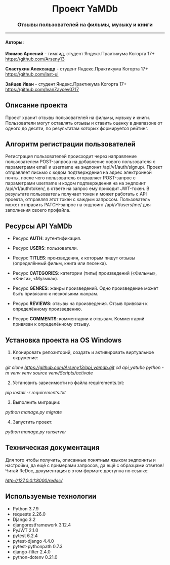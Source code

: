 
<h1 align="center"> Проект YaMDb </h1>
<h3 align="center">Отзывы пользователей на фильмы, музыку и книги</h3>

___
<h4>Авторы:</h4>

**Изимов Арсений**  - тимлид, студент Яндекс.Практикума Когорта 17+
https://github.com/Arseny13

**Сластухин Александр** - студент Яндекс.Практикума Когорта 17+
https://github.com/last-ui

**Зайцев Иван** - студент Яндекс.Практикума Когорта 17+
https://github.com/IvanZaycev0717

<h2>Описание проекта</h2>

Проект хранит отзывы пользователей на фильмы, музыку и книги. Пользователи могут оставлять отзывы и ставить оценку в диапазоне от одного до десяти, по результатам которых формируется рейтинг.

<h2>Алгоритм регистрации пользователей</h2>

Регистрация пользователей происходит через направление пользователем POST-запроса на добавление нового пользователя с параметрами email и username на эндпоинт /api/v1/auth/signup/. Проект отправляет письмо с кодом подтверждения на адрес электронной почты, после чего пользователь отправляет POST-запрос с параметрами username и кодом подтверждения на на эндпоинт /api/v1/auth/token/, в ответе на запрос ему приходит JWT-токен. В результате пользователь получает токен и может работать с API проекта, отправляя этот токен с каждым запросом. Пользователь может отправить PATCH-запрос на эндпоинт /api/v1/users/me/ для заполнения своего профайла.

<h2>Ресурсы API YaMDb</h2>

- Ресурс **AUTH**: аутентификация.

- Ресурс **USERS**: пользователи.

- Ресурс **TITLES**: произведения, к которым пишут отзывы (определённый фильм, книга или песенка).

- Ресурс **CATEGORIES**: категории (типы) произведений («Фильмы», «Книги», «Музыка»).

- Ресурс **GENRES**: жанры произведений. Одно произведение может быть привязано к нескольким жанрам.

- Ресурс **REVIEWS**: отзывы на произведения. Отзыв привязан к определённому произведению.

- Ресурс **COMMENTS**: комментарии к отзывам. Комментарий привязан к определённому отзыву.

<h2>Установка проекта на OS Windows</h2>

1. Клонировать репозиторий, создать и активировать виртуальное окружение:

_git clone https://github.com/Arseny13/api_yamdb.git
cd api_yatube
python -m venv venv
source venv/Scripts/activate_

2. Установить зависимости из файла requirements.txt:

_pip install -r requirements.txt_

3. Выполнить миграции:

_python manage.py migrate_

4. Запустить проект:

_python manage.py runserver_

<h2>Техническая документация</h2>

Для того чтобы получить, описанные понятным языком эндпоинты и настройки, да ещё с примерами запросов, да ещё с образцами ответов! Читай ReDoc, документация в этом формате доступна по ссылке:

_http://127.0.0.1:8000/redoc/_

<h2>Используемые технологии</h2>

- Python 3.7.9
- requests 2.26.0
- Django 3.2
- djangorestframework 3.12.4
- PyJWT 2.1.0
- pytest 6.2.4
- pytest-django 4.4.0
- pytest-pythonpath 0.7.3
- django-filter 2.4.0
- python-dotenv 0.21.0